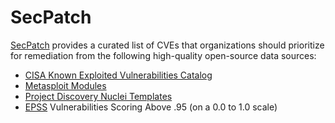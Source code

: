  # SecPatch

[SecPatch](SecPatch) provides a curated list of CVEs that organizations should prioritize for remediation from the following high-quality open-source data sources:

- [CISA Known Exploited Vulnerabilities Catalog](https://www.cisa.gov/known-exploited-vulnerabilities-catalog)
- [Metasploit Modules](https://docs.rapid7.com/metasploit/modules/)
- [Project Discovery Nuclei Templates](https://github.com/projectdiscovery/nuclei-templates)
- [EPSS](https://www.first.org/epss/) Vulnerabilities Scoring Above .95 (on a 0.0 to 1.0 scale)
